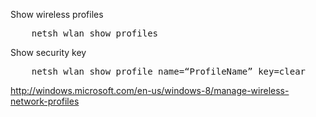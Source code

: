 Show wireless profiles
<pre>
    netsh wlan show profiles
</pre>
Show security key
<pre>
    netsh wlan show profile name=“ProfileName” key=clear
</pre>

http://windows.microsoft.com/en-us/windows-8/manage-wireless-network-profiles